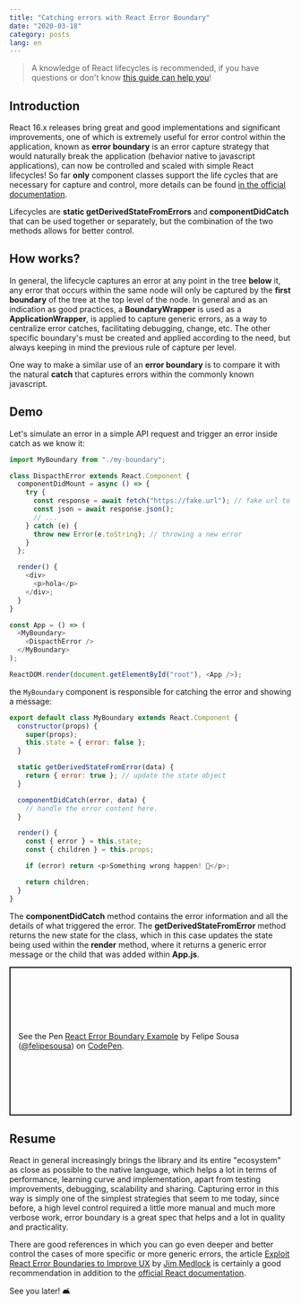 ```yaml
---
title: "Catching errors with React Error Boundary"
date: "2020-03-18"
category: posts
lang: en
---
```


> A knowledge of React lifecycles is recommended, if you have questions or don't know [this guide can help you](https://reactjs.org/docs/glossary.html#lifecycle-methods)!

## Introduction

React 16.x releases bring great and good implementations and significant improvements, one of which is extremely useful for error control within the application, known as **error boundary** is an error capture strategy that would naturally break the application (behavior native to javascript applications), can now be controlled and scaled with simple React lifecycles! So far **only** component classes support the life cycles that are necessary for capture and control, more details can be found [in the official documentation](https://reactjs.org/docs/hooks-faq.html#do-hooks-cover-all-use-cases-for-classes).

Lifecycles are **static getDerivedStateFromErrors** and **componentDidCatch** that can be used together or separately, but the combination of the two methods allows for better control.

## How works?

In general, the lifecycle captures an error at any point in the tree **below** it, any error that occurs within the same node will only be captured by the **first boundary** of the tree at the top level of the node. In general and as an indication as good practices, a **BoundaryWrapper** is used as a **ApplicationWrapper**, is applied to capture generic errors, as a way to centralize error catches, facilitating debugging, change, etc. The other specific boundary's must be created and applied according to the need, but always keeping in mind the previous rule of capture per level.

One way to make a similar use of an **error boundary** is to compare it with the natural **catch** that captures errors within the commonly known javascript.

## Demo

Let's simulate an error in a simple API request and trigger an error inside catch as we know it:

```javascript
import MyBoundary from "./my-boundary";

class DispacthError extends React.Component {
  componentDidMount = async () => {
    try {
      const response = await fetch("https://fake.url"); // fake url to crash
      const json = await response.json();
      // ...
    } catch (e) {
      throw new Error(e.toString); // throwing a new error
    }
  };

  render() {
    <div>
      <p>hola</p>
    </div>;
  }
}

const App = () => (
  <MyBoundary>
    <DispacthError />
  </MyBoundary>
);

ReactDOM.render(document.getElementById("root"), <App />);
```

the `MyBoundary` component is responsible for catching the error and showing a message:

```javascript
export default class MyBoundary extends React.Component {
  constructor(props) {
    super(props);
    this.state = { error: false };
  }

  static getDerivedStateFromError(data) {
    return { error: true }; // update the state object
  }

  componentDidCatch(error, data) {
    // handle the error content here.
  }

  render() {
    const { error } = this.state;
    const { children } = this.props;

    if (error) return <p>Something wrong happen! 🧐</p>;

    return children;
  }
}
```

The **componentDidCatch** method contains the error information and all the details of what triggered the error. The **getDerivedStateFromError** method returns the new state for the class, which in this case updates the state being used within the **render** method, where it returns a generic error message or the child that was added within **App.js**.

<p class="codepen" data-height="265" data-theme-id="light" data-default-tab="js,result" data-user="felipesousa" data-slug-hash="NWqzjyZ" style="height: 265px; box-sizing: border-box; display: flex; align-items: center; justify-content: center; border: 2px solid; margin: 1em 0; padding: 1em;" data-pen-title="React Error Boundary Example">
  <span>See the Pen <a href="https://codepen.io/felipesousa/pen/NWqzjyZ">
  React Error Boundary Example</a> by Felipe Sousa (<a href="https://codepen.io/felipesousa">@felipesousa</a>)
  on <a href="https://codepen.io">CodePen</a>.</span>
</p>
<script async src="https://static.codepen.io/assets/embed/ei.js"></script>

## Resume

React in general increasingly brings the library and its entire "ecosystem" as close as possible to the native language, which helps a lot in terms of performance, learning curve and implementation, apart from testing improvements, debugging, scalability and sharing. Capturing error in this way is simply one of the simplest strategies that seem to me today, since before, a high level control required a little more manual and much more verbose work, error boundary is a great spec that helps and a lot in quality and practicality.

There are good references in which you can go even deeper and better control the cases of more specific or more generic errors, the article [Exploit React Error Boundaries to Improve UX](https://medium.com/chingu/exploit-react-error-boundaries-to-improve-ux-8e1b18faa5ab) by [Jim Medlock](https://medium.com/@jdmedlock?source=post_page-----8e1b18faa5ab----------------------) is certainly a good recommendation in addition to the [official React documentation](https://reactjs.org/docs/error-boundaries.html#gatsby-focus-wrapper).

See you later! 🛋
